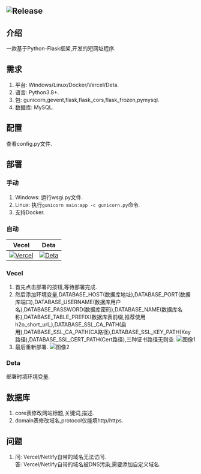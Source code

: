 ![Release](https://img.shields.io/badge/Release-1.1.3-blue)
---
## 介绍
一款基于Python-Flask框架,开发的短网址程序.
## 需求
1. 平台: Windows/Linux/Docker/Vercel/Deta.
2. 语言: Python3.8+.
3. 包: gunicorn,gevent,flask,flask_cors,flask_frozen,pymysql.
4. 数据库: MySQL.
## 配置
查看config.py文件.
## 部署
### 手动
1. Windows: 运行wsgi.py文件.
2. Linux: 执行`gunicorn main:app -c gunicorn.py`命令.
3. 支持Docker.
### 自动
Vecel|Deta
---|---
[![Vercel](https://vercel.com/button)](https://vercel.com/import/project?template=https://github.com/H2Oye/H2O-Short-Url)|[![Deta](https://button.deta.dev/1/svg)](https://go.deta.dev/deploy?repo=https://github.com/H2Oye/H2O-Short-Url)
### Vecel
1. 首先点击部署的按钮,等待部署完成.
2. 然后添加环境变量,DATABASE_HOST(数据库地址),DATABASE_PORT(数据库端口),DATABASE_USERNAME(数据库用户名),DATABASE_PASSWORD(数据库密码),DATABASE_NAME(数据库名称),DATABASE_TABLE_PREFIX(数据库表前缀,推荐使用h2o_short_url_),DATABASE_SSL_CA_PATH(启用),DATABASE_SSL_CA_PATH(CA路径),DATABASE_SSL_KEY_PATH(Key路径),DATABASE_SSL_CERT_PATH(Cert路径),三种证书路径无则空.
![图像1](https://s1.ax1x.com/2023/01/16/pSl2iqK.jpg)
1. 最后重新部署.
![图像2](https://s1.ax1x.com/2023/01/16/pSl2Pr6.jpg)
### Deta
部署时填环境变量.
## 数据库
1. core表修改网站标题,关键词,描述.
2. domain表修改域名,protocol仅能填http/https.
## 问题
1. 问: Vercel/Netlify自带的域名无法访问.  
   答: Vercel/Netlify自带的域名被DNS污染,需要添加自定义域名.